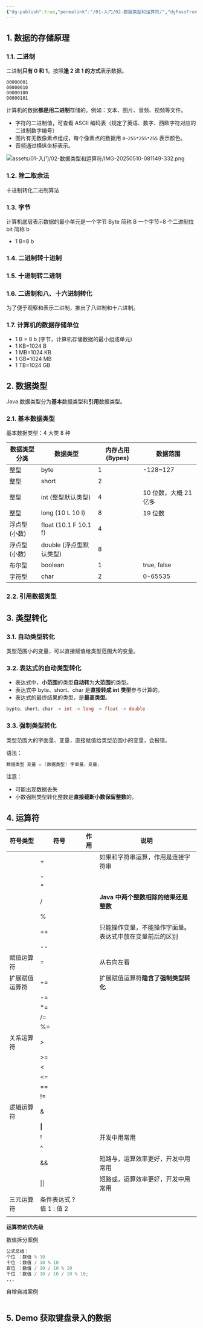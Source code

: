 ```yaml
---
{"dg-publish":true,"permalink":"/01-入门/02-数据类型和运算符/","dgPassFrontmatter":true}
---
```




## 1. 数据的存储原理

### 1.1. 二进制

二进制**只有 0 和 1**，按照**逢 2 进 1 的方式**表示数据。

```
00000001
00000010
00000100
00000101
```

计算机的数据**都是用二进制**存储的。例如：文本、图片、音频、视频等文件。
- 字符的二进制值，可查看 ASCII 编码表（规定了英语、数字、西欧字符对应的二进制数字编号）
- 图片有无数像素点组成，每个像素点的数据用 `0~255*255*255` 表示颜色。
- 音频通过横纵坐标表示。

![assets/01-入门/02-数据类型和运算符/IMG-20250510-081149-332.png](/img/user/assets/01-%E5%85%A5%E9%97%A8/02-%E6%95%B0%E6%8D%AE%E7%B1%BB%E5%9E%8B%E5%92%8C%E8%BF%90%E7%AE%97%E7%AC%A6/IMG-20250510-081149-332.png)

### 1.2. 除二取余法

十进制转化二进制算法

### 1.3. 字节

计算机底层表示数据的最小单元是一个字节 Byte 简称 B
一个字节=8 个二进制位 bit 简称 b
- 1 B=8 b


### 1.4. 二进制转十进制

### 1.5. 十进制转二进制

### 1.6. 二进制和八、十六进制转化

为了便于观察和表示二进制，推出了八进制和十六进制。



### 1.7. 计算机的数据存储单位


- 1 B = 8 b (字节，计算机存储数据的最小组成单元)
- 1 KB=1024 B
- 1 MB=1024 KB
- 1 GB=1024 MB
- 1 TB=1024 GB




## 2. 数据类型

Java 数据类型分为**基本**数据类型和**引用**数据类型。

### 2.1. 基本数据类型

基本数据类型：4 大类 8 种

| 数据类型分类  | 数据类型                | 内存占用 (Bypes) | 数据范围              |
| ------------- | ----------------------- | ---------------- | --------------------- |
| 整型          | byte                    | 1                | -128~127              |
| 整型          | short                   | 2                |                       |
| 整型          | int (整型默认类型)      | 4                | 10 位数，大概 21 亿多 |
| 整型          | long (10 L 10 l)        | 8                | 19 位数               |
| 浮点型 (小数) | float (10.1 F 10.1 f)   | 4                |                       |
| 浮点型 (小数) | double (浮点型默认类型) | 8                |                       |
| 布尔型        | boolean                 | 1                | true, false           |
| 字符型        | char                    | 2                | 0-65535               |

### 2.2. 引用数据类型

## 3. 类型转化

### 3.1. 自动类型转化

类型范围小的变量，可以直接赋值给类型范围大的变量。

### 3.2. 表达式的自动类型转化

- 表达式中，**小范围**的类型**自动转**为**大范围**的类型。
- 表达式中 byte、short、char 是**直接转成 int 类型**参与计算的。
- 表达式的最终结果的类型，是**最高类型**。

```Java
bypte、short、char -> int -> long -> float -> double
```


### 3.3. 强制类型转化

类型范围大的字面量、变量，直接赋值给类型范围小的变量，会报错。

语法：
```Java
数据类型 变量 = (数据类型) 字面量、变量;
```

注意：
- 可能出现数据丢失
- 小数强制类型转化整数是**直接截断小数保留整数**的。

## 4. 运算符


| 符号类型       | 符号                   | 作用 | 说明                                                     |
| -------------- | ---------------------- | ---- | -------------------------------------------------------- |
|                | +                      |      | 如果和字符串运算，作用是连接字符串                       |
|                | -                      |      |                                                          |
|                | *                      |      |                                                          |
|                | /                      |      | **Java 中两个整数相除的结果还是整数**                    |
|                | %                      |      |                                                          |
|                | ++                     |      | 只能操作变量，不能操作字面量。表达式中放在变量前后的区别 |
|                | --                     |      |                                                          |
| 赋值运算符     | =                      |      | 从右向左看                                               |
| 扩展赋值运算符 | +=                     |      | 扩展赋值运算符**隐含了强制类型转化**                     |
|                | -=                     |      |                                                          |
|                | *=                     |      |                                                          |
|                | /=                     |      |                                                          |
|                | %=                     |      |                                                          |
| 关系运算符     | >                      |      |                                                          |
|                | >=                     |      |                                                          |
|                | <                      |      |                                                          |
|                | <=                     |      |                                                          |
|                | ==                     |      |                                                          |
|                | !=                     |      |                                                          |
| 逻辑运算符     | &                      |      |                                                          |
|                | **\|**                 |      |                                                          |
|                | !                      |      | 开发中用常用                                             |
|                | ^                      |      |                                                          |
|                | &&                     |      | 短路与，运算效率更好，开发中用常用                       |
|                | \|\|                   |      | 短路或，运算效率更好，开发中用常用                       |
| 三元运算符     | 条件表达式 ? 值 1 : 值 2 |      |                                                          |
|                |                        |      |                                                          |


**运算符的优先级**


数值拆分案例
```Java
公式总结：
个位 ：数值 % 10
十位 ：数值 / 10 % 10
百位 ：数值 / 10 / 10 % 10
千位 ：数值 / 10 / 10 / 10 % 10;
...
```

自增自减案例 
```Java

```


## 5. Demo 获取键盘录入的数据


